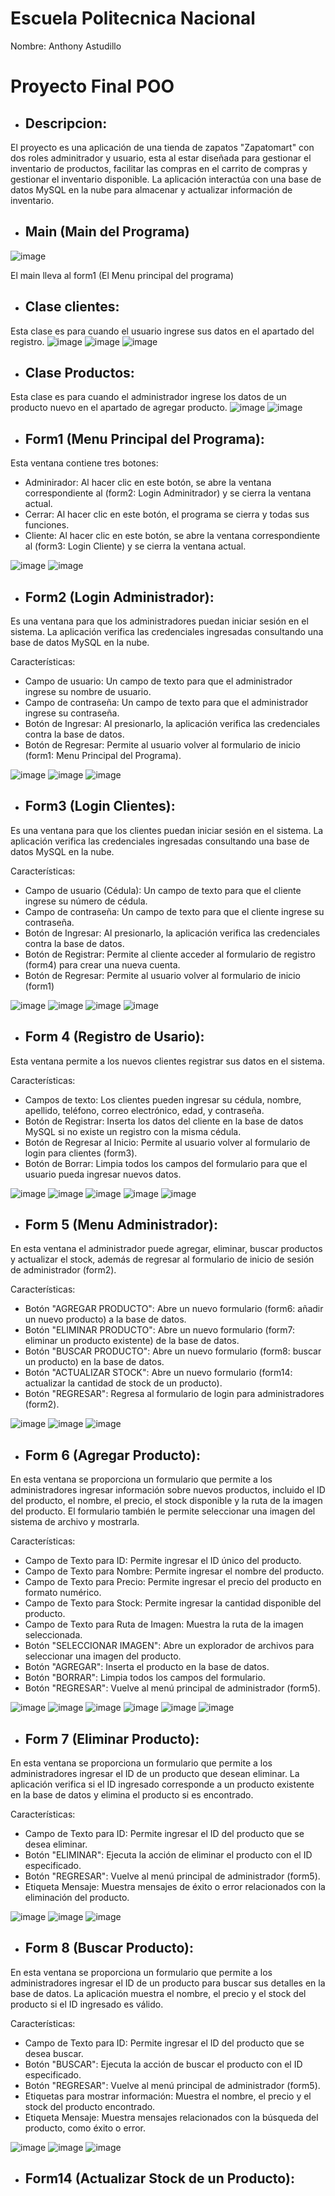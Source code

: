 # Escuela Politecnica Nacional

Nombre: Anthony Astudillo

# Proyecto Final POO

- ## Descripcion:

El proyecto es una aplicación de una tienda de zapatos "Zapatomart" con dos roles adminitrador y usuario, esta al estar diseñada para gestionar el inventario de productos, facilitar las compras en el carrito de compras y gestionar el inventario disponible. La aplicación interactúa con una base de datos MySQL en la nube para almacenar y actualizar información de inventario.

- ## Main (Main del Programa)

![image](https://github.com/user-attachments/assets/ae283b19-3188-4ee1-a152-3bed3eaba3f0)

El main lleva al form1 (El Menu principal del programa)

- ## Clase clientes:

Esta clase es para cuando el usuario ingrese sus datos en el apartado del registro.
![image](https://github.com/user-attachments/assets/3838ccd8-76cc-48bc-92da-b8563f39b996)
![image](https://github.com/user-attachments/assets/76b22c96-8358-47fa-bf2f-35465c36dbdf)
![image](https://github.com/user-attachments/assets/ef3e6e3d-a9d0-439b-a8a9-f66ee3655e32)

- ## Clase Productos:

Esta clase es para cuando el administrador ingrese los datos de un producto nuevo en el apartado de agregar producto.
![image](https://github.com/user-attachments/assets/ee5fc971-2b10-48e4-b97f-c3b3e947897a)
![image](https://github.com/user-attachments/assets/a8fbf847-03b1-4faf-851b-4320703f0b58)

- ## Form1 (Menu Principal del Programa):

Esta ventana contiene tres botones:
- Adminirador: Al hacer clic en este botón, se abre la ventana correspondiente al (form2: Login Adminitrador) y se cierra la ventana actual.
- Cerrar: Al hacer clic en este botón, el programa se cierra y todas sus funciones.
- Cliente: Al hacer clic en este botón, se abre la ventana correspondiente al (form3: Login Cliente) y se cierra la ventana actual.

![image](https://github.com/user-attachments/assets/7dd5cb3d-51c7-4f1d-907b-e50c1a1b477c)
![image](https://github.com/user-attachments/assets/eae0d08a-8b60-41af-b1be-71710788bd0a)

- ## Form2 (Login Administrador):

Es una ventana para que los administradores puedan iniciar sesión en el sistema. La aplicación verifica las credenciales ingresadas consultando una base de datos MySQL en la nube.

Características:

- Campo de usuario: Un campo de texto para que el administrador ingrese su nombre de usuario.
- Campo de contraseña: Un campo de texto para que el administrador ingrese su contraseña.
- Botón de Ingresar: Al presionarlo, la aplicación verifica las credenciales contra la base de datos.
- Botón de Regresar: Permite al usuario volver al formulario de inicio (form1: Menu Principal del Programa).

![image](https://github.com/user-attachments/assets/278cbbf7-cc9d-478d-9fa6-e559dfcbec7e)
![image](https://github.com/user-attachments/assets/0d130622-45a7-49c6-a4c3-3ac625a6fb76)
![image](https://github.com/user-attachments/assets/49d9d17c-5537-4811-91cb-d69c6f59e081)

- ## Form3 (Login Clientes):

Es una ventana para que los clientes puedan iniciar sesión en el sistema. La aplicación verifica las credenciales ingresadas consultando una base de datos MySQL en la nube.

Características:

- Campo de usuario (Cédula): Un campo de texto para que el cliente ingrese su número de cédula.
- Campo de contraseña: Un campo de texto para que el cliente ingrese su contraseña.
- Botón de Ingresar: Al presionarlo, la aplicación verifica las credenciales contra la base de datos.
- Botón de Registrar: Permite al cliente acceder al formulario de registro (form4) para crear una nueva cuenta.
- Botón de Regresar: Permite al usuario volver al formulario de inicio (form1)

![image](https://github.com/user-attachments/assets/dce422bd-15d6-4fd2-a422-3fcb657d9d8a)
![image](https://github.com/user-attachments/assets/e703d00f-b463-40eb-906f-60f5d684f58a)
![image](https://github.com/user-attachments/assets/2cc556f2-d550-4692-8505-5ddc24999574)
![image](https://github.com/user-attachments/assets/89a3a7bd-4ad0-497f-82b7-091e7a423cd8)

- ## Form 4 (Registro de Usario):

Esta ventana permite a los nuevos clientes registrar sus datos en el sistema.

Características:

- Campos de texto: Los clientes pueden ingresar su cédula, nombre, apellido, teléfono, correo electrónico, edad, y contraseña.
- Botón de Registrar: Inserta los datos del cliente en la base de datos MySQL si no existe un registro con la misma cédula.
- Botón de Regresar al Inicio: Permite al usuario volver al formulario de login para clientes (form3).
- Botón de Borrar: Limpia todos los campos del formulario para que el usuario pueda ingresar nuevos datos.

![image](https://github.com/user-attachments/assets/7fcb5e89-4101-478e-ab94-da72e35e30a1)
![image](https://github.com/user-attachments/assets/e8b2fde4-6807-4025-9bab-0d39de06123b)
![image](https://github.com/user-attachments/assets/6acda3f4-a871-4176-a50a-f3425f8f54cf)
![image](https://github.com/user-attachments/assets/0c450930-c53b-43b5-afbb-eb3d9f976f5b)
![image](https://github.com/user-attachments/assets/ab653b80-1188-4fd0-8275-5aac4e218e75)

- ## Form 5 (Menu Administrador):

En esta ventana el administrador puede agregar, eliminar, buscar productos y actualizar el stock, además de regresar al formulario de inicio de sesión de administrador (form2).

Características:

- Botón "AGREGAR PRODUCTO": Abre un nuevo formulario (form6: añadir un nuevo producto) a la base de datos.
- Botón "ELIMINAR PRODUCTO": Abre un nuevo formulario (form7: eliminar un producto existente) de la base de datos.
- Botón "BUSCAR PRODUCTO": Abre un nuevo formulario (form8: buscar un producto) en la base de datos.
- Botón "ACTUALIZAR STOCK": Abre un nuevo formulario (form14: actualizar la cantidad de stock de un producto).
- Botón "REGRESAR": Regresa al formulario de login para administradores (form2).

![image](https://github.com/user-attachments/assets/a967ebba-ec53-4ab8-b3a1-dbb36c983f02)
![image](https://github.com/user-attachments/assets/ee70ac93-e668-490d-8399-bca7c61779ca)
![image](https://github.com/user-attachments/assets/61318620-08a1-4393-b9b7-d2c6a5619bf0)

- ## Form 6 (Agregar Producto):

En esta ventana se proporciona un formulario que permite a los administradores ingresar información sobre nuevos productos, incluido el ID del producto, el nombre, el precio, el stock disponible y la ruta de la imagen del producto. El formulario también le permite seleccionar una imagen del sistema de archivo y mostrarla.

Características:

- Campo de Texto para ID: Permite ingresar el ID único del producto.
- Campo de Texto para Nombre: Permite ingresar el nombre del producto.
- Campo de Texto para Precio: Permite ingresar el precio del producto en formato numérico.
- Campo de Texto para Stock: Permite ingresar la cantidad disponible del producto.
- Campo de Texto para Ruta de Imagen: Muestra la ruta de la imagen seleccionada.
- Botón "SELECCIONAR IMAGEN": Abre un explorador de archivos para seleccionar una imagen del producto.
- Botón "AGREGAR": Inserta el producto en la base de datos.
- Botón "BORRAR": Limpia todos los campos del formulario.
- Botón "REGRESAR": Vuelve al menú principal de administrador (form5).

![image](https://github.com/user-attachments/assets/8ca3b0ac-d6e6-4d74-9283-53cac05bc6a6)
![image](https://github.com/user-attachments/assets/012ea326-8949-428f-bf33-13304dcb0de5)
![image](https://github.com/user-attachments/assets/389638a9-afbe-40c3-ba03-2c490f9abddd)
![image](https://github.com/user-attachments/assets/fd645bbb-f42f-4453-9673-b1b987c3e4cb)
![image](https://github.com/user-attachments/assets/5380356d-bde1-4516-b8bb-647d7fd1ba0e)
![image](https://github.com/user-attachments/assets/327d4e40-b949-4e70-8f6f-78b35234ce87)

- ## Form 7 (Eliminar Producto):

En esta ventana se proporciona un formulario que permite a los administradores ingresar el ID de un producto que desean eliminar. La aplicación verifica si el ID ingresado corresponde a un producto existente en la base de datos y elimina el producto si es encontrado.

Características:

- Campo de Texto para ID: Permite ingresar el ID del producto que se desea eliminar.
- Botón "ELIMINAR": Ejecuta la acción de eliminar el producto con el ID especificado.
- Botón "REGRESAR": Vuelve al menú principal de administrador (form5).
- Etiqueta Mensaje: Muestra mensajes de éxito o error relacionados con la eliminación del producto.

![image](https://github.com/user-attachments/assets/3132b0d7-2768-4d07-a87d-3c4d95e26152)
![image](https://github.com/user-attachments/assets/2b73d85d-a178-44c0-9e7b-c5938d4e17b9)
![image](https://github.com/user-attachments/assets/85e6f28f-e503-43ee-af9f-6cd55c34646c)

- ## Form 8 (Buscar Producto):

En esta ventana se proporciona un formulario que permite a los administradores ingresar el ID de un producto para buscar sus detalles en la base de datos. La aplicación muestra el nombre, el precio y el stock del producto si el ID ingresado es válido.

Características:

- Campo de Texto para ID: Permite ingresar el ID del producto que se desea buscar.
- Botón "BUSCAR": Ejecuta la acción de buscar el producto con el ID especificado.
- Botón "REGRESAR": Vuelve al menú principal de administrador (form5).
- Etiquetas para mostrar información: Muestra el nombre, el precio y el stock del producto encontrado.
- Etiqueta Mensaje: Muestra mensajes relacionados con la búsqueda del producto, como éxito o error.

![image](https://github.com/user-attachments/assets/60ff16e9-c69f-4b81-a228-ac55dd367d65)
![image](https://github.com/user-attachments/assets/b630452c-cf77-4bc6-9fe1-65b73dce6fef)
![image](https://github.com/user-attachments/assets/d5f8bccf-0e64-479e-ba8e-a09f16ab2dfb)

- ## Form14 (Actualizar Stock de un Producto):






